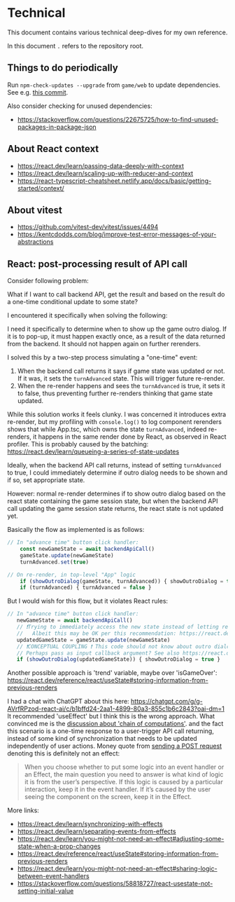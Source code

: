 # Technical

This document contains various technical deep-dives for my own reference.

In this document `.` refers to the repository root.

## Things to do periodically

Run `npm-check-updates --upgrade` from `game/web` to update dependencies.
See e.g. [this commit](https://github.com/konrad-jamrozik/game/commit/5950149545d9894bc0a3defcb742c0cf7a55179b).

Also consider checking for unused dependencies:

- https://stackoverflow.com/questions/22675725/how-to-find-unused-packages-in-package-json

## About React context

- https://react.dev/learn/passing-data-deeply-with-context
- https://react.dev/learn/scaling-up-with-reducer-and-context
- https://react-typescript-cheatsheet.netlify.app/docs/basic/getting-started/context/

## About vitest

- https://github.com/vitest-dev/vitest/issues/4494
- https://kentcdodds.com/blog/improve-test-error-messages-of-your-abstractions

## React: post-processing result of API call

Consider following problem:

What if I want to call backend API, get the result and based on the result do a one-time
conditional update to some state?

I encountered it specifically when solving the following:

I need it specifically to determine when to show up the game outro dialog.
If it is to pop-up, it must happen exactly once, as a result of the data returned from the backend.
It should not happen again on further rerenders.

I solved this by a two-step process simulating a "one-time" event:

1. When the backend call returns it says if game state was updated or not. If it was, it sets the `turnAdvanced`
   state. This will trigger future re-render.
2. When the re-render happens and sees the `turnAdvanced` is true, it sets it to false, thus preventing further
   re-renders thinking that game state updated.

While this solution works it feels clunky. I was concerned it introduces extra re-render, but my profiling with
`console.log()` to log component rerenders shows that while App.tsc, which owns the state `turnAdvanced`, indeed
re-renders, it happens in the same render done by React, as observed in React profiler. This is probably caused
by the batching: https://react.dev/learn/queueing-a-series-of-state-updates

Ideally, when the backend API call returns, instead of setting `turnAdvanced` to true,
I could immediately determine if outro dialog needs to be shown and if so, set appropriate state.

However: normal re-render determines if to show outro dialog based on the react state containing the game session state,
but when the backend API call updating the game session state returns, the react state is not updated yet.

Basically the flow as implemented is as follows:

``` typescript
// In "advance time" button click handler:
    const newGameState = await backendApiCall()
    gameState.update(newGameState)
    turnAdvanced.set(true)

// On re-render, in top-level "App" logic
    if (showOutroDialog(gameState, turnAdvanced)) { showOutroDialog = true }
    if (turnAdvanced) { turnAdvanced = false }
```

But I would wish for this flow, but it violates React rules:

``` typescript
// In "advance time" button click handler:
   newGameState = await backendApiCall()
   // ❗Trying to immediately access the new state instead of letting react first save it and then read on re-render.
   //   Albeit this may be OK per this recommendation: https://react.dev/learn/you-might-not-need-an-effect#chains-of-computations
   updatedGameState = gameState.update(newGameState)
   // ❗CONCEPTUAL COUPLING ❗ This code should not know about outro dialog.
   // Perhaps pass as input callback argument? See also https://react.dev/learn/you-might-not-need-an-effect#sharing-logic-between-event-handlers
   if (showOutroDialog(updatedGameState)) { showOutroDialog = true }
```

Another possible approach is 'trend' variable, maybe over 'isGameOver':
https://react.dev/reference/react/useState#storing-information-from-previous-renders

I had a chat with ChatGPT about this here:
https://chatgpt.com/g/g-AVrfRPzod-react-ai/c/b1bffd24-2aa1-4899-80a3-855c1b6c2843?oai-dm=1
It recommended 'useEffect' but I think this is the wrong approach.
What convinced me is the [discussion about 'chain of computations'].
and the fact this scenario is a one-time response to a user-trigger API call returning,
instead of some kind of synchronization that needs to be updated independently of user actions.
Money quote from [sending a POST request] denoting this is definitely not an effect:

> When you choose whether to put some logic into an event handler or an Effect, the main question you need to answer is
> what kind of logic it is from the user’s perspective. If this logic is caused by a particular interaction, keep it in
> the event handler. If it’s caused by the user seeing the component on the screen, keep it in the Effect.

[discussion about 'chain of computations']: https://react.dev/learn/you-might-not-need-an-effect#chains-of-computations
[sending a POST request]: https://react.dev/learn/you-might-not-need-an-effect#sending-a-post-request
More links:

- https://react.dev/learn/synchronizing-with-effects
- https://react.dev/learn/separating-events-from-effects
- https://react.dev/learn/you-might-not-need-an-effect#adjusting-some-state-when-a-prop-changes
- https://react.dev/reference/react/useState#storing-information-from-previous-renders
- https://react.dev/learn/you-might-not-need-an-effect#sharing-logic-between-event-handlers
- https://stackoverflow.com/questions/58818727/react-usestate-not-setting-initial-value
